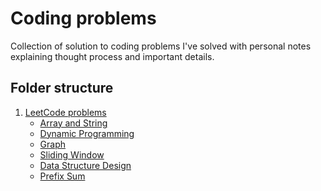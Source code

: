 # Coding problems

Collection of solution to coding problems I've solved
with personal notes explaining thought process and important details.

## Folder structure

1. [LeetCode problems](/leetcode/)
    - [Array and String](leetcode/array_strings/)
    - [Dynamic Programming](/leetcode/dynamic_programming/)
    - [Graph](/leetcode/graph/)
    - [Sliding Window](/leetcode/sliding_window/)
    - [Data Structure Design](/leetcode/data_structure_design/)
    - [Prefix Sum](/leetcode/prefix_sum/)
